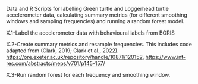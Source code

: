 Data and R Scripts for labelling Green turtle and Loggerhead turtle accelerometer data, calculating summary metrics (for different smoothing windows and sampling frequencies) and running a random forest model.

X.1-Label the accelerometer data with behavioural labels from BORIS

X.2-Create summary metrics and resample frequencies. This includes code adapted from (Clark, 2019; Clark et al., 2022). https://ore.exeter.ac.uk/repository/handle/10871/120152, https://www.int-res.com/abstracts/meps/v701/p145-157/

X.3-Run random forest for each frequency and smoothing window.
